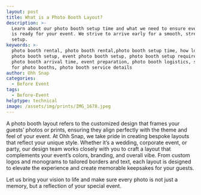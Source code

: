 ```yaml
---
layout: post
title: What is a Photo Booth Layout?
description: >-
  Learn about our photo booth setup time and what we need to ensure everything
  is ready for your event. We strive to arrive early for a smooth, stress-free
  setup.
keywords: >-
  photo booth rental, photo booth rental,photo booth setup time, how long for
  photo booth setup, event photo booth setup, photo booth setup requirements,
  photo booth arrival time, event preparation, photo booth logistics, setup time
  for photo booths, photo booth service details
author: Ohh Snap
categories:
  - Before Event
tags:
  - Before-Event
helptype: technical
image: /assets/img/prints/IMG_1678.jpeg
---
```

A photo booth layout refers to the customized design that frames your guests’ photos or prints, ensuring they align perfectly with the theme and feel of your event. At Ohh Snap, we take pride in creating bespoke layouts that reflect your unique style. Whether it’s a wedding, corporate event, or party, our design team works closely with you to craft a layout that complements your event’s colors, branding, and overall vibe. From custom logos and monograms to tailored borders and text, each layout is designed to elevate the experience and create memorable keepsakes for your guests.

Let us bring your vision to life and make sure every photo is not just a memory, but a reflection of your special event.

&nbsp;